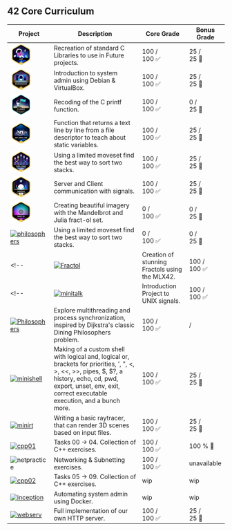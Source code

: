 ## 42 Core Curriculum

| Project                                                                                                                                                                             | Description                                                                                                                                                                                                           | Core Grade      | Bonus Grade    |
| ----------------------------------------------------------------------------------------------------------------------------------------------------------------------------------- | --------------------------------------------------------------------------------------------------------------------------------------------------------------------------------------------------------------------- | --------------- | -------------- |
| <a href="https://github.com/maxrmax/libft"><img src="https://github.com/maxrmax/maxrmax/blob/main/42_badges/libftm.png" alt="libft" width="50">                                                                                     | Recreation of standard C Libraries to use in Future projects.                                                                                                                        | 100 /<br>100 ✅ | 25 /<br> 25 💫 |
| <a href="https://github.com/maxrmax/Born2beroot"><img src="https://github.com/maxrmax/maxrmax/blob/main/42_badges/born2berootm.png" alt="born2beRoot" width="50">                                                 | Introduction to system admin using Debian & VirtualBox.                                                                                                                                                               | 100 /<br>100 ✅ | 25 /<br> 25 💫 |
| <a href="https://github.com/maxrmax/ft_printf"><img src="https://github.com/maxrmax/maxrmax/blob/main/42_badges/ft_printfe.png" alt="ft_printf" width="50"></a>             | Recoding of the C printf function.                                                                                                                           | 100 /<br>100 ✅ | 0 /<br> 25 💫 |
| <a href="https://github.com/maxrmax/get_next_line"><img src="https://github.com/maxrmax/maxrmax/blob/main/42_badges/get_next_linem.png" alt="get_next_line" width="50"></a> | Function that returns a text line by line from a file descriptor to teach about static variables.                                                                                                                     | 100 /<br>100 ✅ | 25 /<br> 25 💫 |
| <a href="https://github.com/maxrmax/push_swap" target="_blank"><img src="https://github.com/maxrmax/maxrmax/blob/main/42_badges/push_swapm.png" alt="push_swap" width="50"></a>                                                   | Using a limited moveset find the best way to sort two stacks.                                                                                                                            | 100 /<br>100 ✅ | 25 /<br>25 💫  |
| <a href="https://github.com/maxrmax/minitalk" target="_blank"><img src="https://github.com/maxrmax/maxrmax/blob/main/42_badges/minitalkm.png" alt="minitalk" width="50"></a>                                                   | Server and Client communication with signals.                                                                                                                            | 100 /<br>100 ✅ | 25 /<br>25 💫  |
| <a href="https://github.com/maxrmax/fracto-ol" target="_blank"><img src="https://github.com/maxrmax/maxrmax/blob/main/42_badges/fract-olm.png" alt="push_swap" width="50"></a>                                                   | Creating beautiful imagery with the Mandelbrot and Julia fract-ol set.                                                                                                                            | 0 /<br>100 ✅ | 0 /<br>25 💫  |
| <a href="https://github.com/maxrmax/philosophers" target="_blank"><img src="https://github.com/maxrmax/maxrmax/blob/main/42_badges/philosophers.png" alt="philosophers" width="50"></a>                                                   | Using a limited moveset find the best way to sort two stacks.                                                                                                                            | 0 /<br>100 ✅ | 0 /<br>25 💫  |
<!-- | <a href="https://github.com/flomero/fract-ol" target="_blank"><img src="https://github.com/ayogun/42-project-badges/blob/main/badges/fract-olm.png" alt="Fractol" width="50"></a>                                                       | Creation of stunning Fractols using the MLX42.                                                                                                                       | 100 /<br>100 ✅ | 25 /<br>25 💫  | -->
<!-- | <a href="https://github.com/flomero/minitalk" target="_blank"><img src="https://github.com/ayogun/42-project-badges/blob/main/badges/minitalkm.png" alt="minitalk" width="50"></a>                                                      | Introduction Project to UNIX signals.                                                                                                                                                                                 | 100 /<br>100 ✅ | 25 /<br> 25💫  |
| <a href="https://github.com/flomero/philo" target="_blank"><img src="https://github.com/ayogun/42-project-badges/blob/main/badges/philosopherse.png" alt="Philosophers" width="50"></a>                                                 | Explore multithreading and process synchronization, inspired by Dijkstra's classic Dining Philosophers problem.                                                                               | 100 /<br>100 ✅ | /              |
| <a href="https://github.com/flomero/minishell" target="_blank"><img src="https://github.com/ayogun/42-project-badges/blob/main/badges/minishellm.png" alt="minishell" width="50"></a>                                                   | Making of a custom shell with logical and, logical or, brackets for priorities, ’, ", <, >, <<, >>, pipes, $, $?, a history, echo, cd, pwd, export, unset, env, exit, correct executable execution, and a bunch more. | 100 /<br>100 ✅ | 25 /<br> 25 💫 |
| <a href="https://github.com/flomero/miniRT" target="_blank"><img src="https://github.com/ayogun/42-project-badges/blob/main/badges/minirtm.png" alt="minirt" width="50"></a>                                                            | Writing a basic raytracer, that can render 3D scenes based on input files.                                                                                                                                   | 100 /<br>100 ✅ | 25 /<br> 25 💫 |
| <a href="https://github.com/flomero/42-cpp" target="_blank"><img src="https://github.com/ayogun/42-project-badges/blob/main/badges/cppm.png" alt="cpp01" width="50"></a>                                                                | Tasks 00 -> 04. Collection of C++ exercises.                                                                                                                                                                          | 100 /<br>100 ✅ | 100 % 💫       |
| <img src="https://github.com/ayogun/42-project-badges/blob/main/badges/netpracticem.png" alt="netpractice" width="50">                                                                                       | Networking & Subnetting exercises.                                                                                                                                                                                    | 100 /<br>100 ✅ | unavailable    |
| <a href="https://github.com/flomero/42-cpp" target="_blank"><img src="https://github.com/ayogun/42-project-badges/blob/main/badges/cppe.png" alt="cpp02" width="50"></a>                                                                | Tasks 05 -> 09. Collection of C++ exercises.                                                                                                                                                                          | wip             | wip            |
| <a href="#" target="_blank"><img src="https://github.com/ayogun/42-project-badges/blob/main/badges/inceptione.png" alt="inception" width="50"></a>                                                                                       | Automating system admin using Docker.                                                                                                                                                                                 | wip             | wip            |
| <a href="https://github.com/flomero/webserv" target="_blank"><img src="https://github.com/ayogun/42-project-badges/blob/main/badges/webservm.png" alt="webserv" width="50"></a>                                                                                           | Full implementation of our own HTTP server.                                                                                                                                                                           |  100 /<br>100 ✅ | 25 /<br> 25 💫            | -->


<!-- 
| Circle | Project                                                          | Language                                                                                                                  | Grade                                                                                              | Description                                                                     |
| --- | ---------------------------------------------------------------- | ------------------------------------------------------------------------------------------------------------------------- | -------------------------------------------------------------------------------------------------- | ------------------------------------------------------------------------------- |
| 0   | [libft](https://github.com/maxrmax/libft)                       | ![libft top language](https://img.shields.io/github/languages/top/maxrmax/libft?style=flat-square)                       | ![libft grade](https://img.shields.io/badge/:-125%25-success?style=flat-square&logo=42)            | Create a library of basic C functions.                                          |
| 1   | [born2beroot](https://github.com/maxrmax/Born2beroot)           | ![Born2beroot top language](https://img.shields.io/github/languages/top/maxrmax/Born2beroot?style=flat-square)           | ![Born2beroot grade](https://img.shields.io/badge/:-125%25-success?style=flat-square&logo=42)      | Create a virtual machine to host a Debian server.                               |
| 1   | [ft_printf](https://github.com/maxrmax/ft_printf)               | ![ft_printf top language](https://img.shields.io/github/languages/top/maxrmax/ft_printf?style=flat-square)               | ![ft_printf grade](https://img.shields.io/badge/:-125%25-success?style=flat-square&logo=42)        | Recode the standard C library function, printf.                                 |
| 1   | [GNL](https://github.com/maxrmax/get_next_line)                 | ![get_next_line top language](https://img.shields.io/github/languages/top/maxrmax/get_next_line?style=flat-square)       | ![get_next_line grade](https://img.shields.io/badge/:-125%25-success?style=flat-square&logo=42)    | Read a single line from a file descriptor, can be used in a loop.               |
| 2   | [fract'ol](https://github.com/maxrmax/fract-ol)                 | ![fract-ol top language](https://img.shields.io/github/languages/top/maxrmax/fract-ol?style=flat-square)                 | ![fract-ol grade](https://img.shields.io/badge/:-125%25-success?style=flat-square&logo=42)         | Create a graphical program to generate fractals.                                |
| 2   | [pipex](https://github.com/maxrmax/pipex)                       | ![pipex top language](https://img.shields.io/github/languages/top/maxrmax/pipex?style=flat-square)                       | ![pipex grade](https://img.shields.io/badge/:-118%25-success?style=flat-square&logo=42)            | Recreate the shell pipe behavior.                                               |
| 2   | [push_swap](https://github.com/maxrmax/push_swap)               | ![push_swap top language](https://img.shields.io/github/languages/top/maxrmax/push_swap?style=flat-square)               | ![push_swap grade](https://img.shields.io/badge/:-100%25-success?style=flat-square&logo=42)        | Sort a list of random integers in the least amount of moves possible.           |
| 3   | [minishell](https://github.com/maxrmax/minishell)               | ![minishell top language](https://img.shields.io/github/languages/top/maxrmax/minishell?style=flat-square)               | ![minishell grade](https://img.shields.io/badge/:-99%25-success?style=flat-square&logo=42)         | Create a minitature shell program. Team project.                                |
| 3   | [philosophers](https://github.com/maxrmax/philosophers)         | ![philosophers top language](https://img.shields.io/github/languages/top/maxrmax/philosophers?style=flat-square)         | ![philosophers grade](https://img.shields.io/badge/:-125%25-success?style=flat-square&logo=42)     | Solve the dining philosophers problem with semaphores.                          |
| 4   | [cpp modules pt.1](https://github.com/maxrmax/Cpp_Modules)      | ![Cpp_Modules top language](https://img.shields.io/github/languages/top/maxrmax/Cpp_Modules?style=flat-square)           | ![Cpp_Modules grade](https://img.shields.io/badge/:-100%25-success?style=flat-square&logo=42)      | Create a series of 5 small C++ programs to explore Object-Oriented Programming. |
| 4   | [cub3d](https://github.com/maxrmax/cub3D.git)                   | ![cub3D top language](https://img.shields.io/github/languages/top/maxrmax/cub3D?style=flat-square)                       | ![Cub3D grade](https://img.shields.io/badge/:-115%25-success?style=flat-square&logo=42)            | Create a Wolfenstein3D-like maze program. Team project.                         |
| 4   | [net_practice](https://github.com/maxrmax/net_practice)         | ![net_practice top language](https://img.shields.io/github/languages/top/maxrmax/net_practice?style=flat-square)         | ![net_practice grade](https://img.shields.io/badge/:-100%25-success?style=flat-square&logo=42)     | Solve IP addressing and network issues in a training interface.                 |
| 5   | [cpp modules pt.2](https://github.com/maxrmax/Cpp_Modules)      | ![Cpp_Modules top language](https://img.shields.io/github/languages/top/maxrmax/Cpp_Modules?style=flat-square)           | ![Cpp_Modules grade](https://img.shields.io/badge/:-100%25-success?style=flat-square&logo=42)      | Deepen knowledge of C++ by creating a series of small programs.                 |
| 5   | [ft_irc](https://github.com/maxrmax/ft_irc)                     | ![ft_irc top language](https://img.shields.io/github/languages/top/maxrmax/ft_irc?style=flat-square)                     | ![ft_irc grade](https://img.shields.io/badge/:-100%25-success?style=flat-square&logo=42)           | Create an IRC chat server in C++. Team project.                                 |
| 5   | [inception](https://github.com/maxrmax/inception)               | ![inception top language](https://img.shields.io/github/languages/top/maxrmax/inception?style=flat-square)               | ![inception grade](https://img.shields.io/badge/:-100%25-success?style=flat-square&logo=42)        | Set up a Docker network with containers for nginx, mariadb, and wordpress.      |
| 6   | [ft_transcendance](https://github.com/maxrmax/ft_transcendance) | ![ft_transcendance top language](https://img.shields.io/github/languages/top/maxrmax/ft_transcendance?style=flat-square) | ![ft_transcendance grade](https://img.shields.io/badge/:-100%25-success?style=flat-square&logo=42) | Create a website where users can chat and play pong. Team project.              | -->

<!-- ## Usage

To clone this repository, including all of its submodules:

```shell
git clone --recursive git@github.com:maxrmax/42_cursus_projects.git
```

Alternatively, you can:

```shell
git clone git@github.com:maxrmax/42_cursus_projects.git
git submodule update --init --recursive
```

To add a repository to this collection:

```shell
git submodule add -b <branch> <repository> [<submodule-path>]
git config -f .gitmodules submodule.<submodule-path>.update rebase
git submodule update --remote --recursive
```

To remove a repository from this collection:

```shell
git submodule deinit -f <submodule-path>
rm -rf .git/modules/<submodule-path>
git rm -f <submodule-path>
``` -->
